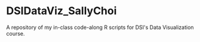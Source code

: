 # DSIDataViz_SallyChoi

A repository of my in-class code-along R scripts for DSI's Data Visualization course.
